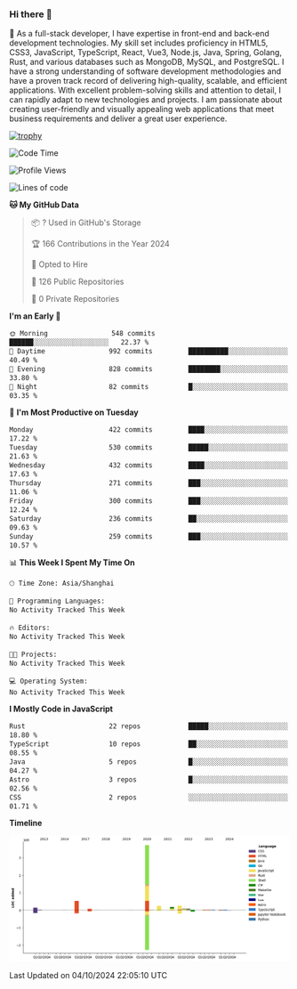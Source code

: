 ### Hi there 👋

🌱 As a full-stack developer, I have expertise in front-end and back-end development technologies. My skill set includes proficiency in HTML5, CSS3, JavaScript, TypeScript, React, Vue3, Node.js, Java, Spring, Golang, Rust, and various databases such as MongoDB, MySQL, and PostgreSQL. I have a strong understanding of software development methodologies and have a proven track record of delivering high-quality, scalable, and efficient applications. With excellent problem-solving skills and attention to detail, I can rapidly adapt to new technologies and projects. I am passionate about creating user-friendly and visually appealing web applications that meet business requirements and deliver a great user experience.

[![trophy](https://github-profile-trophy.vercel.app/?username=elton&rank=SECRET,SSS,SS,S,AAA,AA,A&theme=onedark&no-frame=true&margin-w=10)](https://github.com/ryo-ma/github-profile-trophy)

<!--START_SECTION:waka-->
![Code Time](http://img.shields.io/badge/Code%20Time-1%2C423%20hrs%2018%20mins-blue)

![Profile Views](http://img.shields.io/badge/Profile%20Views-0-blue)

![Lines of code](https://img.shields.io/badge/From%20Hello%20World%20I%27ve%20Written-5.6%20million%20lines%20of%20code-blue)

**🐱 My GitHub Data** 

> 📦 ? Used in GitHub's Storage 
 > 
> 🏆 166 Contributions in the Year 2024
 > 
> 💼 Opted to Hire
 > 
> 📜 126 Public Repositories 
 > 
> 🔑 0 Private Repositories 
 > 
**I'm an Early 🐤** 

```text
🌞 Morning                548 commits         ██████░░░░░░░░░░░░░░░░░░░   22.37 % 
🌆 Daytime                992 commits         ██████████░░░░░░░░░░░░░░░   40.49 % 
🌃 Evening                828 commits         ████████░░░░░░░░░░░░░░░░░   33.80 % 
🌙 Night                  82 commits          █░░░░░░░░░░░░░░░░░░░░░░░░   03.35 % 
```
📅 **I'm Most Productive on Tuesday** 

```text
Monday                   422 commits         ████░░░░░░░░░░░░░░░░░░░░░   17.22 % 
Tuesday                  530 commits         █████░░░░░░░░░░░░░░░░░░░░   21.63 % 
Wednesday                432 commits         ████░░░░░░░░░░░░░░░░░░░░░   17.63 % 
Thursday                 271 commits         ███░░░░░░░░░░░░░░░░░░░░░░   11.06 % 
Friday                   300 commits         ███░░░░░░░░░░░░░░░░░░░░░░   12.24 % 
Saturday                 236 commits         ██░░░░░░░░░░░░░░░░░░░░░░░   09.63 % 
Sunday                   259 commits         ███░░░░░░░░░░░░░░░░░░░░░░   10.57 % 
```


📊 **This Week I Spent My Time On** 

```text
🕑︎ Time Zone: Asia/Shanghai

💬 Programming Languages: 
No Activity Tracked This Week

🔥 Editors: 
No Activity Tracked This Week

🐱‍💻 Projects: 
No Activity Tracked This Week

💻 Operating System: 
No Activity Tracked This Week
```

**I Mostly Code in JavaScript** 

```text
Rust                     22 repos            █████░░░░░░░░░░░░░░░░░░░░   18.80 % 
TypeScript               10 repos            ██░░░░░░░░░░░░░░░░░░░░░░░   08.55 % 
Java                     5 repos             █░░░░░░░░░░░░░░░░░░░░░░░░   04.27 % 
Astro                    3 repos             █░░░░░░░░░░░░░░░░░░░░░░░░   02.56 % 
CSS                      2 repos             ░░░░░░░░░░░░░░░░░░░░░░░░░   01.71 % 
```



**Timeline**

![Lines of Code chart](https://raw.githubusercontent.com/elton/elton/main/assets/bar_graph.png)


 Last Updated on 04/10/2024 22:05:10 UTC
<!--END_SECTION:waka-->

<!--
**elton/elton** is a ✨ _special_ ✨ repository because its `README.md` (this file) appears on your GitHub profile.

Here are some ideas to get you started:

- 🔭 I’m currently working on ...
- 🌱 I’m currently learning ...
- 👯 I’m looking to collaborate on ...
- 🤔 I’m looking for help with ...
- 💬 Ask me about ...
- 📫 How to reach me: ...
- 😄 Pronouns: ...
- ⚡ Fun fact: ...
-->
